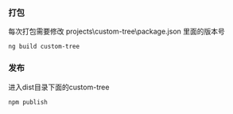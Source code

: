 ### 打包
每次打包需要修改 projects\custom-tree\package.json 里面的版本号
```
ng build custom-tree
```
### 发布
进入dist目录下面的custom-tree
```
npm publish
```